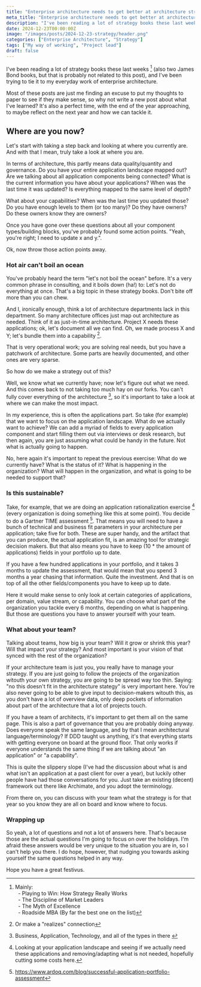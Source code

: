```yaml
---
title: "Enterprise architecture needs to get better at architecture strategy"
meta_title: "Enterprise architecture needs to get better at architecture strategy"
description: "I've been reading a lot of strategy books these last weeksand I've been trying to tie it to my everyday work of enterprise architecture. Most of these posts are just me finding an excuse to put my thoughts to paper to see if they make sense, so why not write a new post about what I've learned?"
date: 2024-12-23T00:00:00Z
image: "/images/posts/2024-12-23-strategy/header.png"
categories: ["Enterprise Architecture", "Strategy"]
tags: ["My way of working", "Project lead"]
draft: false
---
```


I've been reading a lot of strategy books these last weeks [^1] (also two James Bond books, but that is probably not related to this post), and I've been trying to tie it to my everyday work of enterprise architecture. 

Most of these posts are just me finding an excuse to put my thoughts to paper to see if they make sense, so why not write a new post about what I've learned? It's also a perfect time, with the end of the year approaching, to maybe reflect on the next year and how we can tackle it.

## Where are you now?

Let's start with taking a step back and looking at where you currently are. And with that I mean, truly take a look at where you are. 

In terms of architecture, this partly means data quality/quantity and governance. Do you have your entire application landscape mapped out? Are we talking about all application components being connected? What is the current information you have about your applications? When was the last time it was updated? Is everything mapped to the same level of depth?

What about your capabilities? When was the last time you updated those? Do you have enough levels to them (or too many)? Do they have owners? Do these owners know they are owners?

Once you have gone over these questions about all your component types/building blocks, you've probably found some action points. "Yeah, you're right; I need to update x and y.".

Ok, now throw those action points away.

### Hot air can't boil an ocean

You've probably heard the term "let's not boil the ocean" before. It's a very common phrase in consulting, and it boils down (ha!) to: Let's not do everything at once. That's a big topic in these strategy books. Don't bite off more than you can chew. 

And I, ironically enough, think a lot of architecture departments lack in this department. So many architecture offices just map out architecture as needed. Think of it as just-in-time architecture. Project X needs these applications; ok, let's document all we can find. Oh, we made process X and Y; let's bundle them into a capability [^2]. 

That is very operational work; you are solving real needs, but you have a patchwork of architecture. Some parts are heavily documented, and other ones are very sparse. 

So how do we make a strategy out of this?

Well, we know what we currently have; now let's figure out what we need. And this comes back to not taking too much hay on our forks. You can't fully cover everything of the architecture [^3], so it's important to take a look at where we can make the most impact.

In my experience, this is often the applications part. So take (for example) that we want to focus on the application landscape. What do we actually want to achieve? We can add a myriad of fields to every application component and start filling them out via interviews or desk research, but then again, you are just assuming what could be handy in the future. Not what is actually going to happen.

No, here again it's important to repeat the previous exercise: What do we currently have? What is the status of it? What is happening in the organization? What will happen in the organization, and what is going to be needed to support that?

### Is this sustainable? 

Take, for example, that we are doing an application rationalization exercise [^4] (every organization is doing something like this at some point). You decide to do a Gartner TIME assessment [^5]. That means you will need to have a bunch of technical and business fit parameters in your architecture per application; take five for both. These are super handy, and the artifact that you can produce, the actual application fit, is an amazing tool for strategic decision makers. But that also means you have to keep (10 \* the amount of applications) fields in your portfolio up to date.

If you have a few hundred applications in your portfolio, and it takes 3 months to update the assessment, that would mean that you spend 3 months a year chasing that information. Quite the investment. And that is on top of all the other fields/components you have to keep up to date.

Here it would make sense to only look at certain categories of applications, per domain, value stream, or capability. You can choose what part of the organization you tackle every 6 months, depending on what is happening. But those are questions you have to answer yourself with your team.

### What about your team?

Talking about teams, how big is your team? Will it grow or shrink this year? Will that impact your strategy? And most important is your vision of that synced with the rest of the organization? 

If your architecture team is just you, you really have to manage your strategy. If you are just going to follow the projects of the organization witouth your own strategy, you are going to be spread way too thin. Saying: "no this doesn't fit in the architecture stategy" is very important here. You're also never going to be able to give input to decision-makers witouth this, as you don't have a lot of overview data, only deep pockets of information about part of the architecture that a lot of projects touch.

If you have a team of architects, it's important to get them all on the same page. This is also a part of governance that you are probably doing anyway. Does everyone speak the same language, and by that I mean architectural language/terminology? If DDD taught us anything, it's that everything starts with getting everyone on board at the ground floor. That only works if everyone understands the same thing if we are talking about "an application" or "a capability".

This is quite the slippery slope (I've had the discussion about what is and what isn't an application at a past client for over a year), but luckily other people have had those conversations for you. Just take an existing (decent) framework out there like Archimate, and you adopt the terminology.

From there on, you can discuss with your team what the strategy is for that year so you know they are all on board and know where to focus.

### Wrapping up

So yeah, a lot of questions and not a lot of answers here. That's because those are the actual questions I'm going to focus on over the holidays. I'm afraid these answers would be very unique to the situation you are in, so I can't help you there. I do hope, however, that nudging you towards asking yourself the same questions helped in any way.

Hope you have a great festivus.

[^1]:
    Mainly:   
      - Playing to Win: How Strategy Really Works  
      - The Discipline of Market Leaders  
      - The Myth of Excellence  
      - Roadside MBA (By far the best one on the list)

[^2]: Or make a "realizes" connection

[^3]: Business, Application, Technology, and all of the types in there 

[^4]: Looking at your application landscape and seeing if we actually need these applications and removing/adapting what is not needed, hopefully cutting some costs here.

[^5]: https://www.ardoq.com/blog/successful-application-portfolio-assessment
